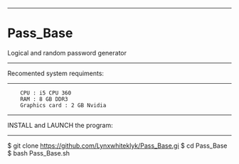 __________________________________________________________________________________________________________________________________
# Pass_Base
Logical and random password generator
__________________________________________________________________________________________________________________________________
 Recomented system requiments:
 __________________________________________________________________________________________________________________________________
        CPU : i5 CPU 360 
        RAM : 8 GB DDR3
        Graphics card : 2 GB Nvidia  
_______________________________________________________________________________________________________________________________
INSTALL and LAUNCH the program:
__________________________________________________________________________________________________________________________________
$ git clone https://github.com/Lynxwhiteklyk/Pass_Base.gi
$ cd Pass_Base
$ bash Pass_Base.sh     
